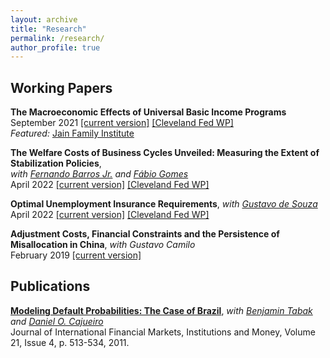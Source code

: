 ```yaml
---
layout: archive
title: "Research"
permalink: /research/
author_profile: true
---
```



## Working Papers

**The Macroeconomic Effects of Universal Basic Income Programs**   
September 2021 [[current version]](https://avdluduvice.github.io/files/UBI_Luduvice_Sep21.pdf) [[Cleveland Fed WP]](https://www.clevelandfed.org/newsroom-and-events/publications/working-papers/2021-working-papers/wp-2121-the-macroeconomic-effects-of-universal-basic-income-programs)   
*Featured:* [Jain Family Institute](https://www.jainfamilyinstitute.org/projects/parts/a-critical-review-of-macroeconomic-models-for-guaranteed-income-and-the-child-tax-credit/)


**The Welfare Costs of Business Cycles Unveiled: Measuring the Extent of Stabilization Policies**,      
*with [Fernando Barros Jr.](https://sites.google.com/view/fernandobarros/home?authuser=0) and [Fábio Gomes](https://sites.google.com/site/fabiogomesecon/)*   
April 2022 [[current version]](https://avdluduvice.github.io/files/Barros_etal_CEF_April22.pdf) [[Cleveland Fed WP]](https://www.clevelandfed.org/newsroom-and-events/publications/working-papers/2022-working-papers/wp2114r-the-welfare-costs-of-business-cycles-unveiled)   


**Optimal Unemployment Insurance Requirements**, *with [Gustavo de Souza](https://www.gustavodesouza.net/home)*   
April 2022 [[current version]](https://avdluduvice.github.io/files/deSouza_Luduvice_OptimalUIR_April22.pdf) [[Cleveland Fed WP]](https://www.clevelandfed.org/newsroom-and-events/publications/working-papers/2022-working-papers/wp-2210-optimal-unemployment-insurance-requirements)   

**Adjustment Costs, Financial Constraints and the Persistence of Misallocation in China**, *with Gustavo Camilo*   
February 2019 [[current version]](https://avdluduvice.github.io/files/misallocation_Camilo_and_Luduvice_2018.pdf) 


## Publications

**[Modeling Default Probabilities: The Case of Brazil](https://www.sciencedirect.com/science/article/abs/pii/S1042443111000084?via%3Dihub)**, *with [Benjamin Tabak](https://scholar.google.com/citations?user=OHSmd3AAAAAJ&hl=en) and [Daniel O. Cajueiro](https://sites.google.com/site/danielocajueiro/home)*   
Journal of International Financial Markets, Institutions and Money, Volume 21, Issue 4, p. 513-534, 2011.   
